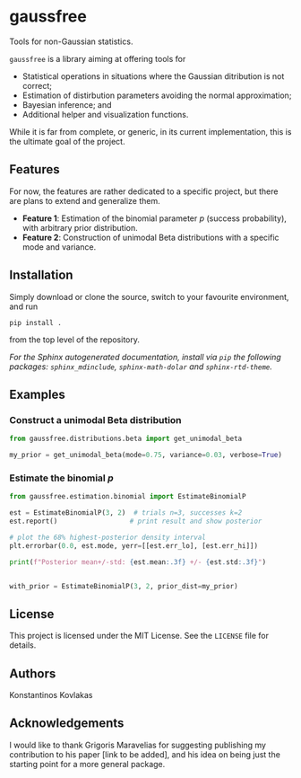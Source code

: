 # gaussfree

Tools for non-Gaussian statistics.

`gaussfree` is a library aiming at offering tools for

- Statistical operations in situations where the Gaussian ditribution is not correct;
- Estimation of distirbution parameters avoiding the normal approximation;
- Bayesian inference; and
- Additional helper and visualization functions.

While it is far from complete, or generic, in its current implementation, this
is the ultimate goal of the project.

## Features

For now, the features are rather dedicated to a specific project, but there are plans to extend and generalize them.

- **Feature 1**: Estimation of the binomial parameter $p$ (success probability), with arbitrary prior distribution.
- **Feature 2**: Construction of unimodal Beta distributions with a specific mode and variance.

## Installation

Simply download or clone the source, switch to your favourite environment, and run

`pip install .`

from the top level of the repository.

*For the Sphinx autogenerated documentation,
install via `pip` the following packages:
`sphinx_mdinclude`, `sphinx-math-dolar` and `sphinx-rtd-theme`.*

## Examples

### Construct a unimodal Beta distribution

```python
from gaussfree.distributions.beta import get_unimodal_beta

my_prior = get_unimodal_beta(mode=0.75, variance=0.03, verbose=True)
```

### Estimate the binomial $p$

```python
from gaussfree.estimation.binomial import EstimateBinomialP

est = EstimateBinomialP(3, 2)  # trials n=3, successes k=2
est.report()                  # print result and show posterior

# plot the 68% highest-posterior density interval
plt.errorbar(0.0, est.mode, yerr=[[est.err_lo], [est.err_hi]])

print(f"Posterior mean+/-std: {est.mean:.3f} +/- {est.std:.3f}")


with_prior = EstimateBinomialP(3, 2, prior_dist=my_prior)

```

## License

This project is licensed under the MIT License. See the `LICENSE` file for details.

## Authors

Konstantinos Kovlakas

## Acknowledgements

I would like to thank Grigoris Maravelias for suggesting publishing my contribution to his paper [link to be added], and his idea on being just the starting point for a more general package.
